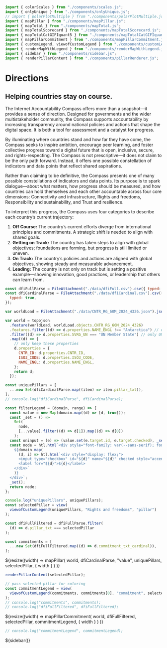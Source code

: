 <!-- import externals -->
<head>
<link rel="preconnect" href="https://fonts.googleapis.com">
<link rel="preconnect" href="https://fonts.gstatic.com" crossorigin>
<!-- <link href="https://fonts.googleapis.com/css2?family=Noto+Sans:ital,wght@0,100..900;1,100..900&family=Nunito+Sans:ital,opsz,wght@0,6..12,200..1000;1,6..12,200..1000&family=PT+Sans:ital,wght@0,400;0,700;1,400;1,700&display=swap" rel="stylesheet"> -->
<link rel="stylesheet" href="style.css">
<!-- sidebar -->
<link
  rel="stylesheet"
  href="https://cdnjs.cloudflare.com/ajax/libs/font-awesome/6.4.0/css/all.min.css"
/>
<link rel="stylesheet" href="./sidebar.css" />
<link rel="stylesheet" href="./custom-legend.css" />
</head>

<!-- back to root button -->

<a href="../" class="back-to-root">
  <span class="arrow"></span>
</a>

<!-- import components -->

```js
import { colorScales } from "./components/scales.js";
import { onlyUnique } from "./components/onlyUnique.js";
// import { polarPlotMultiple } from "./components/polarPlotMultiple.js";
import { mapPillar } from "./components/mapPillar.js";
import { mapTotal } from "./components/mapTotal.js";
import { mapTotalScorecard } from "./components/mapTotalScorecard.js";
import { mapTotalCatGIFIquant5 } from "./components/mapTotalCatGIFIquant5.js";
import { mapPillarCommitment } from "./components/mapPillarCommitment.js";
import { customLegend, viewofCustomLegend } from "./components/customLegend.js";
import { renderMapWithLegend } from "./components/renderMapWithLegend.js";
import { sidebar } from "./components/sidebar.js";
import { renderPillarContent } from "./components/pillarRenderer.js";
```

<!-- hero -->

<div class="hero">
  <h1>Directions</h1>
  <h2>Helping countries stay on course.</h2>
  <div id="hero-image"></div>
</div>
<div class="body-text">
  <p>The Internet Accountability Compass offers more than a snapshot—it provides a sense of direction. Designed for governments and the wider multistakeholder community, the Compass supports accountability by increasing transparency around national policies and actions that shape the digital space. It is both a tool for assessment and a catalyst for progress.
  </p>
  <p>By illuminating where countries stand and how far they have come, the Compass seeks to inspire ambition, encourage peer learning, and foster collective progress toward a digital future that is open, inclusive, secure, and rights-respecting. The Compass is not prescriptive—it does not claim to be the only path forward. Instead, it offers one possible constellation of indicators and data points that reflect shared aspirations.
  </p>
  <p>Rather than claiming to be definitive, the Compass presents one of many possible constellations of indicators and data points. Its purpose is to spark dialogue—about what matters, how progress should be measured, and how countries can hold themselves and each other accountable across four core dimensions: Connectivity and infrastructure, Rights and freedoms, Responsibility and sustainability, and Trust and resilience.
  </p>
    <p>To interpret this progress, the Compass uses four categories to describe each country’s current trajectory:
    </p>
      <ol>
        <li><b>Off Course:</b> The country’s current efforts diverge from international principles and commitments. A strategic shift is needed to align with shared goals.</li>
        <li><b>Getting on Track:</b> The country has taken steps to align with global objectives; foundations are forming, but progress is still limited or uneven.
        </li>
        <li><b>On Track:</b> The country’s policies and actions are aligned with global objectives, showing steady and measurable advancement.
        </li>
        <li><b>Leading:</b> The country is not only on track but is setting a positive example—showing innovation, good practices, or leadership that others can learn from.
        </li>
      </ol>
</div>

<!-- data -->

```js
const dfiFullParse = FileAttachment("./data/dfiFull.csv").csv({ typed: true });
const dfiCardinalParse = FileAttachment("./data/dfiCardinal.csv").csv({
  typed: true,
});
```

<!-- world map and data -->

```js
var worldLoad = FileAttachment("./data/CNTR_RG_60M_2024_4326.json").json();
```

```js
var world = topojson
  .feature(worldLoad, worldLoad.objects.CNTR_RG_60M_2024_4326)
  .features.filter((d) => d.properties.NAME_ENGL !== "Antarctica") // drop Antarctica directly
  .filter((d) => d.properties.SVRG_UN === "UN Member State") // only UN member states
  .map((d) => {
    // only keep these properties
    d.properties = {
      CNTR_ID: d.properties.CNTR_ID,
      ISO3_CODE: d.properties.ISO3_CODE,
      NAME_ENGL: d.properties.NAME_ENGL,
    };
    return d;
  });
```

  <!-- 1. input data -->

```js
const uniquePillars = [
  ...new Set(dfiCardinalParse.map((item) => item.pillar_txt)),
];
// console.log("dfiCardinalParse", dfiCardinalParse);
```

  <!-- 2. input  -->

```js
const filterLegend = (domain, range) => {
  const value = new Map(domain.map((d) => [d, true]));
  const _set = () =>
    Set(
      node,
      [...value].filter((d) => d[1]).map((d) => d[0])
    );
  const oninput = (e) => (value.set(e.target.id, e.target.checked), _set());
  const node = htl.html`<div style="font-family: var(--sans-serif); font-size: 13px; display: flex; gap: 1em;">
    ${domain.map(
      (d, i) => htl.html`<div style="display: flex;">
      <input type="checkbox" id="${d}" name="${d}" checked style="accent-color: ${range[i]}" oninput=${oninput}>
      <label for="${d}">${d}</label>
    </div>`
    )}
  </div>`;
  _set();
  return node;
};
```

```js
console.log("uniquePillars", uniquePillars);
const selectedPillar = view(
  viewofCustomLegend(uniquePillars, "Rights and freedoms", "pillar")
);
```

```js
const dfiFullFiltered = dfiFullParse.filter(
  (d) => d.pillar_txt === selectedPillar
);
```

```js
const commitments = [
  ...new Set(dfiFullFiltered.map((d) => d.commitment_txt_cardinal)),
];
```

<div class="figure-w-full">
    ${resize((width) =>
      mapPillar(
        world,
        dfiCardinalParse,
        "value",
        uniquePillars,
        selectedPillar,
        { width }
      )
    )}
</div>

<!-- CONDITIONAL BODY TEXT PER PILLAR -->

```js
renderPillarContent(selectedPillar);
```

<div id="pillar-content"></div>

<!-- CONDITIONAL COMMITMENT MAPS PER PILLAR -->

```js
// pass selected pillar for coloring
const commitmentLegend = view(
  viewofCustomLegend(commitments, commitments[0], "commitment", selectedPillar)
);
// console.log("commitments", commitments);
// console.log("dfiFullFiltered", dfiFullFiltered);
```

<div class="figure-w-full">
    ${resize((width) =>
      mapPillarCommitment(
        world,
        dfiFullFiltered,
        selectedPillar,
        commitmentLegend,
        { width }
      )
    )}
</div>

```js
// console.log("commitmentLegend", commitmentLegend);
```

<!-- sidebar -->

<div>
    ${sidebar()}
</div>
